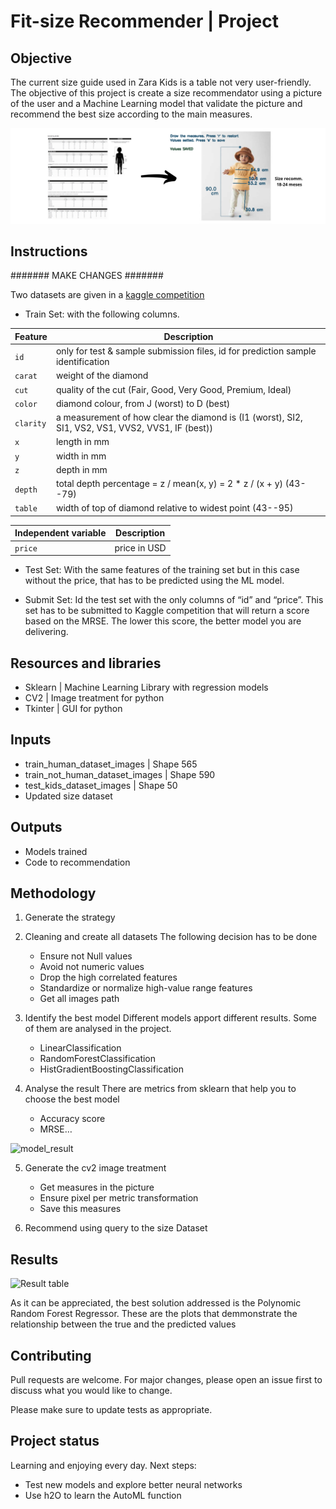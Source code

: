 # Fit-size Recommender | Project


## Objective
The current size guide used in Zara Kids is a table not very user-friendly. The objective of this project is create a size recommendator using a picture of the user and a Machine Learning model that validate the picture and recommend the best size according to the main measures.

![proposal](presentation/images/proposal.png)


## Instructions

####### MAKE CHANGES #######

Two datasets are given in a [kaggle competition](https://www.kaggle.com/c/avila-bible-datamad0120)

- Train Set: with the following columns. 

| Feature | Description |
| --- | --- |
|`id` | only for test & sample submission files, id for prediction sample identification |
|`carat`| weight of the diamond |
|`cut`| quality of the cut (Fair, Good, Very Good, Premium, Ideal) |
|`color`| diamond colour, from J (worst) to D (best) |
|`clarity`| a measurement of how clear the diamond is (I1 (worst), SI2, SI1, VS2, VS1, VVS2, VVS1, IF (best)) |
|`x`| length in mm |
|`y`| width in mm |
|`z`| depth in mm |
|`depth`| total depth percentage = z / mean(x, y) = 2 * z / (x + y) (43--79) |
|`table`| width of top of diamond relative to widest point (43--95) |

| Independent variable | Description |
| --- | --- |
|`price` | price in USD |

- Test Set: With the same features of the training set but in this case without the price, that has to be predicted using the ML model. 

- Submit Set: Id the test set with the only columns of “id” and “price”. This set has to be submitted to Kaggle competition that will return a score based on the MRSE. The lower this score, the better model you are delivering. 


## Resources and libraries
- Sklearn | Machine Learning Library with regression models
- CV2 | Image treatment for python
- Tkinter | GUI for python


## Inputs
- train_human_dataset_images | Shape 565
- train_not_human_dataset_images | Shape 590
- test_kids_dataset_images | Shape 50
- Updated size dataset 


## Outputs
- Models trained
- Code to recommendation


## Methodology
1. Generate the strategy

2. Cleaning and create all datasets
The following decision has to be done 
    - Ensure not Null values
    - Avoid not numeric values
    - Drop the high correlated features
    - Standardize or normalize high-value range features
    - Get all images path

3. Identify the best model
Different models apport different results. Some of them are analysed in the project.
    - LinearClassification
    - RandomForestClassification
    - HistGradientBoostingClassification

4. Analyse the result
There are metrics from sklearn that help you to choose the best model
    - Accuracy score
    - MRSE…

![model_result](presentation/images/result_table.jpg)


5. Generate the cv2 image treatment
    - Get measures in the picture
    - Ensure pixel per metric transformation
    - Save this measures

6. Recommend using query to the size Dataset



## Results
![Result table](/outputs/img/results.png)

As it can be appreciated, the best solution addressed is the Polynomic Random Forest Regressor.
These are the plots that demmonstrate the relationship between the true and the predicted values




## Contributing
Pull requests are welcome. For major changes, please open an issue first to discuss what you would like to change.

Please make sure to update tests as appropriate.


## Project status
Learning and enjoying every day.
Next steps:
- Test new models and explore better neural networks
- Use h2O to learn the AutoML function
